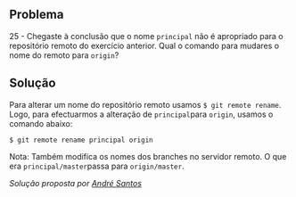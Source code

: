 ## Problema

25 - Chegaste à conclusão que o nome `principal` não é apropriado para o
repositório remoto do exercício anterior. Qual o comando para mudares o nome
do remoto para `origin`?

## Solução

Para alterar um nome do repositório remoto usamos `$ git remote rename`. Logo,
para efectuarmos a alteração de `principal`para `origin`, usamos o comando 
abaixo:

`$ git remote rename principal origin`


Nota: Também modifica os nomes dos branches no servidor remoto. O que era 
`principal/master`passa para `origin/master`.


*Solução proposta por [André Santos](https://github.com/Snigy24)*